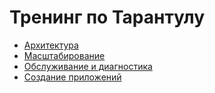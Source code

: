 # Тренинг по Тарантулу

- [Архитектура](./practice-1.md)
- [Масштабирование](./practice-2.md)
- [Обслуживание и диагностика](./practice-3.md)
- [Создание приложений](./practice-4.md)
